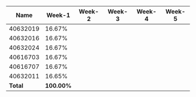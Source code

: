 | Name     | Week-1  | Week-2  | Week-3  | Week-4  | Week-5  |
|----------|---------|---------|---------|---------|---------|
| 40632019 | 16.67%  |         |         |         |         |
| 40632016 | 16.67%  |         |         |         |         |
| 40632024 | 16.67%  |         |         |         |         |
| 40616703 | 16.67%  |         |         |         |         |
| 40616707 | 16.67%  |         |         |         |         |
| 40632011 | 16.65%  |         |         |         |         |
| **Total**| **100.00%** |         |         |         |         |
